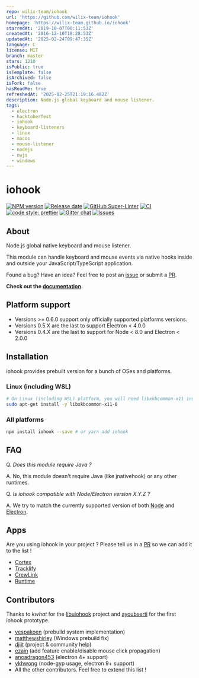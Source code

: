 ```yaml
---
repo: wilix-team/iohook
url: 'https://github.com/wilix-team/iohook'
homepage: 'https://wilix-team.github.io/iohook'
starredAt: '2019-10-07T00:11:53Z'
createdAt: '2016-12-10T18:28:53Z'
updatedAt: '2025-02-24T09:47:35Z'
language: C
license: MIT
branch: master
stars: 1210
isPublic: true
isTemplate: false
isArchived: false
isFork: false
hasReadMe: true
refreshedAt: '2025-02-25T21:19:16.482Z'
description: Node.js global keyboard and mouse listener.
tags:
  - electron
  - hacktoberfest
  - iohook
  - keyboard-listeners
  - linux
  - macos
  - mouse-listener
  - nodejs
  - nwjs
  - windows
---
```


# iohook

[![NPM version](https://img.shields.io/npm/v/iohook?color=%230088FF)](https://www.npmjs.com/package/iohook)
[![Release date](https://img.shields.io/github/release-date/wilix-team/iohook?color=%230088FF)](https://github.com/wilix-team/iohook/releases/latest)
[![GitHub Super-Linter](https://github.com/wilix-team/iohook/workflows/Lint%20Code%20Base/badge.svg)](https://github.com/marketplace/actions/super-linter)
[![CI](https://github.com/wilix-team/iohook/actions/workflows/ci.yml/badge.svg)](https://github.com/wilix-team/iohook/actions/workflows/ci.yml)
[![code style: prettier](https://img.shields.io/badge/code_style-prettier-ff69b4.svg?color=%23008880)](https://github.com/prettier/prettier)
[![Gitter chat](https://badges.gitter.im/gitterHQ/gitter.png)](https://gitter.im/iohookjs/Lobby)
[![Issues](https://img.shields.io/github/issues-raw/wilix-team/iohook)](https://github.com/wilix-team/iohook/issues)

## About

Node.js global native keyboard and mouse listener.

This module can handle keyboard and mouse events via native hooks inside and outside your JavaScript/TypeScript application.

Found a bug? Have an idea? Feel free to post an [issue](https://github.com/wilix-team/iohook/issues) or submit a [PR](https://github.com/wilix-team/iohook/pulls).

**Check out the [documentation](https://wilix-team.github.io/iohook).**

## Platform support

- Versions >= 0.6.0 support only officially supported platforms versions.
- Versions 0.5.X are the last to support Electron < 4.0.0
- Versions 0.4.X are the last to support for Node < 8.0 and Electron < 2.0.0

## Installation

iohook provides prebuilt version for a bunch of OSes and platforms.

### Linux (including WSL)

```bash
# On Linux (including WSL) platform, you will need libxkbcommon-x11 installed
sudo apt-get install -y libxkbcommon-x11-0
```

### All platforms

```bash
npm install iohook --save # or yarn add iohook
```

## FAQ

Q. _Does this module require Java ?_

A. No, this module doesn't require Java (like jnativehook) or any other runtimes.

Q. _Is iohook compatible with Node/Electron version X.Y.Z ?_

A. We try to match the currently supported version of both [Node](https://nodejs.org/en/about/releases/) and [Electron](https://electronjs.org/docs/tutorial/support#currently-supported-versions).

## Apps

Are you using iohook in your project ? Please tell us in a [PR](https://github.com/wilix-team/iohook/pulls) so we can add it to the list !

- [Cortex](https://crtx.gg/)
- [Tracklify](https://tracklify.com/)
- [CrewLink](https://github.com/ottomated/CrewLink)
- [Runtime](https://github.com/yikuansun/desktopspeedruntools#runtime-speedrun-tools)

## Contributors

Thanks to _kwhat_ for the [libuiohook](https://github.com/kwhat/libuiohook) project and [ayoubserti](https://github.com/ayoubserti) for the first iohook prototype.

- [vespakoen](https://github.com/vespakoen) (prebuild system implementation)
- [matthewshirley](https://github.com/matthewshirley) (Windows prebuild fix)
- [djiit](https://github.com/djiit) (project & community help)
- [ezain](https://github.com/eboukamza) (add feature enable/disable mouse click propagation)
- [anoadragon453](https://github.com/anoadragon453) (electron 4+ support)
- [ykhwong](https://github.com/ykhwong) (node-gyp usage, electron 9+ support)
- All the other contributors. Feel free to extend this list !
